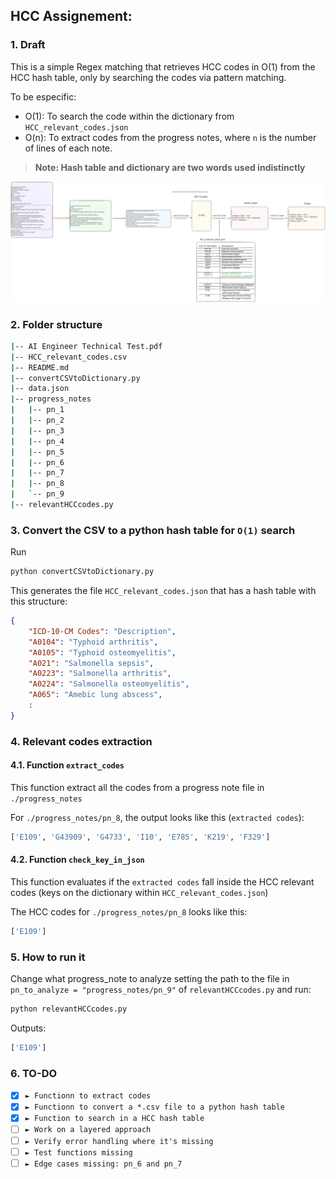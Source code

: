 ## HCC Assignement:

### 1. Draft
This is a simple Regex matching that retrieves HCC codes in O(1) from the HCC hash table, only by searching the codes via pattern matching.

To be especific:
- O(1): To search the code within the dictionary from `HCC_relevant_codes.json`
- O(n): To extract codes from the progress notes, where `n` is the number of lines of each note.

> **Note: Hash table and dictionary are two words used indistinctly**

<img src="./images/full-layers.svg" />



### 2. Folder structure
```sh
|-- AI Engineer Technical Test.pdf
|-- HCC_relevant_codes.csv
|-- README.md
|-- convertCSVtoDictionary.py
|-- data.json
|-- progress_notes
|   |-- pn_1
|   |-- pn_2
|   |-- pn_3
|   |-- pn_4
|   |-- pn_5
|   |-- pn_6
|   |-- pn_7
|   |-- pn_8
|   `-- pn_9
|-- relevantHCCcodes.py
```

### 3. Convert the CSV to a python hash table for `O(1)` search

Run
```sh
python convertCSVtoDictionary.py
```

This generates the file `HCC_relevant_codes.json` that has a hash table with this structure:
```json
{
    "ICD-10-CM Codes": "Description",
    "A0104": "Typhoid arthritis",
    "A0105": "Typhoid osteomyelitis",
    "A021": "Salmonella sepsis",
    "A0223": "Salmonella arthritis",
    "A0224": "Salmonella osteomyelitis",
    "A065": "Amebic lung abscess",
    :
}
```

### 4. Relevant codes extraction
#### 4.1. Function `extract_codes`
This function extract all the codes from a progress note file in `./progress_notes`

For `./progress_notes/pn_8`, the output looks like this (`extracted codes`):
```sh
['E109', 'G43909', 'G4733', 'I10', 'E785', 'K219', 'F329']
```
#### 4.2. Function `check_key_in_json`
This function evaluates if the `extracted codes` fall inside the HCC relevant codes (keys on the dictionary within `HCC_relevant_codes.json`)

The HCC codes for `./progress_notes/pn_8` looks like this:
```sh
['E109']
```

### 5. How to run it
Change what progress_note to analyze setting the path to the file in `pn_to_analyze = "progress_notes/pn_9"` of `relevantHCCcodes.py` and run:

```sh
python relevantHCCcodes.py
```
Outputs: 
```sh
['E109']
```

### 6. TO-DO
- [X] `► Functionn to extract codes`
- [X] `► Functionn to convert a *.csv file to a python hash table`
- [X] `► Function to search in a HCC hash table`
- [ ] `► Work on a layered approach`
- [ ] `► Verify error handling where it's missing`
- [ ] `► Test functions missing`
- [ ] `► Edge cases missing: pn_6 and pn_7`

